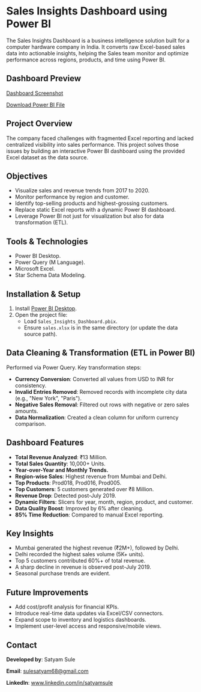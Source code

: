 #  Sales Insights Dashboard using Power BI

The Sales Insights Dashboard is a business intelligence solution built for a computer hardware company in India. It converts raw Excel-based sales data into actionable insights, helping the Sales team monitor and optimize performance across regions, products, and time using Power BI.


##  Dashboard Preview



[Dashboard Screenshot](https://drive.google.com/file/d/1i1FbuRqosOMYwQULeJJmzZ4sbQP2IGtH/view?usp=sharing)

[Download Power BI File](https://drive.google.com/file/d/1JK63lxKUdyoLoEaQ_PQZNwYkgoBYHzBR/view?usp=sharing)





##  Project Overview

The company faced challenges with fragmented Excel reporting and lacked centralized visibility into sales performance. This project solves those issues by building an interactive Power BI dashboard using the provided Excel dataset as the data source.



##  Objectives

- Visualize sales and revenue trends from 2017 to 2020.
- Monitor performance by region and customer.
- Identify top-selling products and highest-grossing customers.
- Replace static Excel reports with a dynamic Power BI dashboard.
- Leverage Power BI not just for visualization but also for data transformation (ETL).



##  Tools & Technologies

- Power BI Desktop.
- Power Query (M Language).
- Microsoft Excel.
- Star Schema Data Modeling.



##  Installation & Setup

1. Install [Power BI Desktop](https://powerbi.microsoft.com/).
2. Open the project file:
   - Load `Sales_Insights_Dashboard.pbix`.
   - Ensure `sales.xlsx` is in the same directory (or update the data source path).



##  Data Cleaning & Transformation (ETL in Power BI)

Performed via Power Query. Key transformation steps:

- **Currency Conversion**: Converted all values from USD to INR for consistency.
- **Invalid Entries Removed**: Removed records with incomplete city data (e.g., "New York", "Paris").
- **Negative Sales Removal**: Filtered out rows with negative or zero sales amounts.
- **Data Normalization**: Created a clean column for uniform currency comparison.



##  Dashboard Features

- **Total Revenue Analyzed**: ₹13 Million.
- **Total Sales Quantity**: 10,000+ Units.
- **Year-over-Year and Monthly Trends.**
- **Region-wise Sales**: Highest revenue from Mumbai and Delhi.
- **Top Products**: Prod018, Prod016, Prod005.
- **Top Customers**: 5 customers generated over ₹8 Million.
- **Revenue Drop**: Detected post-July 2019.
- **Dynamic Filters**: Slicers for year, month, region, product, and customer.
- **Data Quality Boost**: Improved by 6% after cleaning.
- **85% Time Reduction**: Compared to manual Excel reporting.



##  Key Insights

- Mumbai generated the highest revenue (₹2M+), followed by Delhi.
- Delhi recorded the highest sales volume (5K+ units).
- Top 5 customers contributed 60%+ of total revenue.
- A sharp decline in revenue is observed post-July 2019.
- Seasonal purchase trends are evident.



##  Future Improvements

- Add cost/profit analysis for financial KPIs.
- Introduce real-time data updates via Excel/CSV connectors.
- Expand scope to inventory and logistics dashboards.
- Implement user-level access and responsive/mobile views.





##  Contact

**Developed by**:  Satyam Sule  

**Email**: sulesatyam68@gmail.com  

**LinkedIn**:  www.linkedin.com/in/satyamsule



